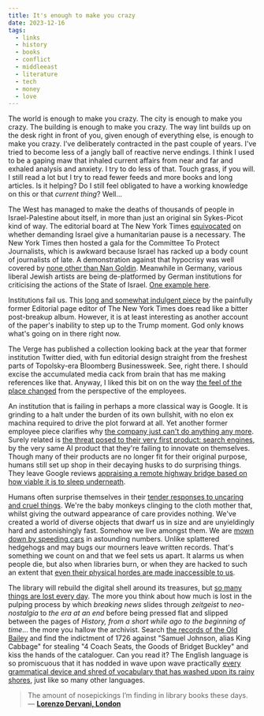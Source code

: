 ```yaml
---
title: It's enough to make you crazy
date: 2023-12-16
tags:
  - links
  - history
  - books
  - conflict
  - middleeast
  - literature
  - tech
  - money
  - love
---
```

The world is enough to make you crazy. The city is enough to make you crazy. The building is enough to make you crazy. The way lint builds up on the desk right in front of you, given enough of everything else, is enough to make you crazy. I've deliberately contracted in the past couple of years. I've tried to become less of a jangly ball of reactive nerve endings. I think I used to be a gaping maw that inhaled current affairs from near and far and exhaled analysis and anxiety. I try to do less of that. Touch grass, if you will. I still read a lot but I try to read fewer feeds and more books and long articles. Is it helping? Do I still feel obligated to have a working knowledge on this or that *current thing*? Well...

The West has managed to make the deaths of thousands of people in Israel-Palestine about itself, in more than just an original sin Sykes-Picot kind of way. The editorial board at The New York Times [equivocated][1] on whether demanding Israel give a humanitarian pause is a necessary. The New York Times then hosted a gala for the Committee To Protect Journalists, which is awkward because Israel has racked up a body count of journalists of late. A demonstration against that hypocrisy was well covered by [none other than Nan Goldin][2]. Meanwhile in Germany, various liberal Jewish artists are being de-platformed by German institutions for criticising the actions of the State of Israel. [One example here][3].

Institutions fail us. This [long and somewhat indulgent piece][4] by the painfully former Editorial page editor of The New York Times does read like a bitter post-breakup album. However, it is at least interesting as another account of the paper's inability to step up to the Trump moment. God only knows what's going on in there right now.

The Verge has published a collection looking back at the year that former institution Twitter died, with fun editorial design straight from the freshest parts of Topolsky-era Bloomberg Businessweek. See, right there. I should excise the accumulated media cack from brain that has me making references like that. Anyway, I liked this bit on on the way [the feel of the place changed][5] from the perspective of the employees.

An institution that is failing in perhaps a more classical way is Google. It is grinding to a halt under the burden of its own bullshit, with no elon ex machina required to drive the plot forward at all. Yet another former employee piece clarifies why [the company just can't do anything any more][6]. Surely related is [the threat posed to their very first product: search engines][7], by the very same AI product that they're failing to innovate on themselves. Though many of their products are no longer fit for their original purpose, humans still set up shop in their decaying husks to do surprising things. They leave Google reviews [appraising a remote highway bridge based on how viable it is to sleep underneath][8].

Humans often surprise themselves in their [tender responses to uncaring and cruel things][9]. We're the baby monkeys clinging to the cloth mother that, whilst giving the outward appearance of care provides nothing. We've created a world of diverse objects that dwarf us in size and are unyieldingly hard and astonishingly fast. Somehow we live amongst them. We are [mown down by speeding cars][10] in astounding numbers. Unlike splattered hedgehogs and may bugs our mourners leave written records. That's something we count on and that we feel sets us apart. It alarms us when people die, but also when libraries burn, or when they are hacked to such an extent that [even their physical hordes are made inaccessible to us][11].

The library will rebuild the digital shell around its treasures, but [so many things are lost every day][12]. The more you think about how much is lost in the pulping process by which *breaking news* slides through *zeitgeist* to *neo-nostalgia* to *the era at an end* before being pressed flat and slipped between the pages of *History, from a short while ago to the beginning of time*... the more you hallow the archivist. Search [the records of the Old Bailey][13] and find the indictment of 1726 against "Samuel Johnson, alias King Cabbage" for stealing "4 Coach Seats, the Goods of Bridget Buckley" and kiss the hands of the cataloguer. Can you read it? The English language is so promiscuous that it has nodded in wave upon wave practically [every grammatical device and shred of vocabulary that has washed upon its rainy shores][14], just like so many other languages.

>The amount of nosepickings I’m finding in library books these days.
>— [**Lorenzo Dervani, London**][15]

[1]: https://www.nytimes.com/2023/11/03/opinion/gaza-israel-humanitarian-pause-ceasefire.html
[2]: https://www.nplusonemag.com/online-only/online-only/the-more-of-us-there-are-the-more-of-us-there-are/
[3]: https://www.theguardian.com/artanddesign/2023/dec/07/a-frenzy-of-judgement-artist-candice-breitz-on-her-german-show-being-pulled-over-gaza
[4]: https://www.economist.com/1843/2023/12/14/when-the-new-york-times-lost-its-way
[5]: https://www.theverge.com/c/features/23997510/twitter-jack-dorsey-workplace-extremely-softcore
[6]: https://thebaffler.com/latest/its-all-bullshit-tan
[7]: https://xeiaso.net/blog/birth-death-seo/
[8]: https://longreads.com/2023/01/03/the-strangely-beautiful-experience-of-google-reviews/
[9]: https://harpers.org/archive/2022/03/the-eros-monster-agnes-callard/
[10]: https://jewishcurrents.org/after-the-hit-and-run
[11]: https://www.publicbooks.org/how-to-lose-a-library/
[12]: https://www.fastcompany.com/90993731/the-best-book-covers-of-2023-are-the-ones-youll-never-see
[13]: https://www.oldbaileyonline.org/
[14]: https://aeon.co/essays/why-is-english-so-weirdly-different-from-other-languages
[15]: https://www.tampabay.com/life-culture/2023/12/12/festivus-airing-of-grievances-2023-seinfeld/